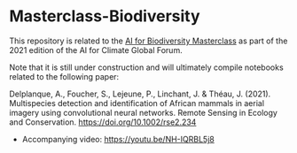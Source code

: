 # Masterclass-Biodiversity

This repository is related to the [AI for Biodiversity Masterclass](https://www.forclimate.ai/forum) as part of the 2021 edition of the AI for Climate Global Forum.

Note that it is still under construction and will ultimately compile notebooks related to the following paper:

Delplanque, A., Foucher, S., Lejeune, P., Linchant, J. & Théau, J. (2021). Multispecies detection and identification of African mammals in aerial imagery using convolutional neural networks. Remote Sensing in Ecology and Conservation. https://doi.org/10.1002/rse2.234

* Accompanying video:
https://youtu.be/NH-IQRBL5j8

